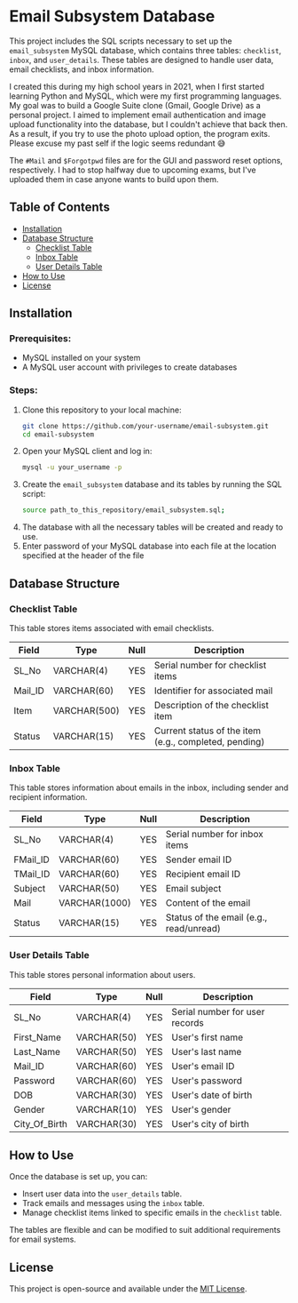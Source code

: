 # Email Subsystem Database

This project includes the SQL scripts necessary to set up the `email_subsystem` MySQL database, which contains three tables: `checklist`, `inbox`, and `user_details`. These tables are designed to handle user data, email checklists, and inbox information. 

I created this during my high school years in 2021, when I first started learning Python and MySQL, which were my first programming languages. My goal was to build a Google Suite clone (Gmail, Google Drive) as a personal project. I aimed to implement email authentication and image upload functionality into the database, but I couldn't achieve that back then. As a result, if you try to use the photo upload option, the program exits. Please excuse my past self if the logic seems redundant 😅

The `#Mail` and `$Forgotpwd` files are for the GUI and password reset options, respectively. I had to stop halfway due to upcoming exams, but I've uploaded them in case anyone wants to build upon them.

## Table of Contents

- [Installation](#installation)
- [Database Structure](#database-structure)
  - [Checklist Table](#checklist-table)
  - [Inbox Table](#inbox-table)
  - [User Details Table](#user-details-table)
- [How to Use](#how-to-use)
- [License](#license)

## Installation

### Prerequisites:
- MySQL installed on your system
- A MySQL user account with privileges to create databases

### Steps:

1. Clone this repository to your local machine:
   ```bash
   git clone https://github.com/your-username/email-subsystem.git
   cd email-subsystem
2. Open your MySQL client and log in:
   ```bash
   mysql -u your_username -p
3. Create the `email_subsystem` database and its tables by running the SQL script:
   ```bash
   source path_to_this_repository/email_subsystem.sql;
4. The database with all the necessary tables will be created and ready to use.
5. Enter password of your MySQL database into each file at the location specified at the header of the file

## Database Structure

### Checklist Table

This table stores items associated with email checklists.

| Field   | Type        | Null | Description                         |
|---------|-------------|------|-------------------------------------|
| SL_No   | VARCHAR(4)  | YES  | Serial number for checklist items   |
| Mail_ID | VARCHAR(60) | YES  | Identifier for associated mail      |
| Item    | VARCHAR(500)| YES  | Description of the checklist item   |
| Status  | VARCHAR(15) | YES  | Current status of the item (e.g., completed, pending) |

### Inbox Table

This table stores information about emails in the inbox, including sender and recipient information.

| Field    | Type        | Null | Description                        |
|----------|-------------|------|------------------------------------|
| SL_No    | VARCHAR(4)  | YES  | Serial number for inbox items      |
| FMail_ID | VARCHAR(60) | YES  | Sender email ID                    |
| TMail_ID | VARCHAR(60) | YES  | Recipient email ID                 |
| Subject  | VARCHAR(50) | YES  | Email subject                      |
| Mail     | VARCHAR(1000)| YES  | Content of the email               |
| Status   | VARCHAR(15) | YES  | Status of the email (e.g., read/unread) |

### User Details Table

This table stores personal information about users.

| Field         | Type        | Null | Description                    |
|---------------|-------------|------|--------------------------------|
| SL_No         | VARCHAR(4)  | YES  | Serial number for user records |
| First_Name    | VARCHAR(50) | YES  | User's first name              |
| Last_Name     | VARCHAR(50) | YES  | User's last name               |
| Mail_ID       | VARCHAR(60) | YES  | User's email ID                |
| Password      | VARCHAR(60) | YES  | User's password                |
| DOB           | VARCHAR(30) | YES  | User's date of birth           |
| Gender        | VARCHAR(10) | YES  | User's gender                  |
| City_Of_Birth | VARCHAR(30) | YES  | User's city of birth           |

## How to Use

Once the database is set up, you can:
- Insert user data into the `user_details` table.
- Track emails and messages using the `inbox` table.
- Manage checklist items linked to specific emails in the `checklist` table.

The tables are flexible and can be modified to suit additional requirements for email systems.

## License

This project is open-source and available under the [MIT License](https://opensource.org/licenses/MIT).


